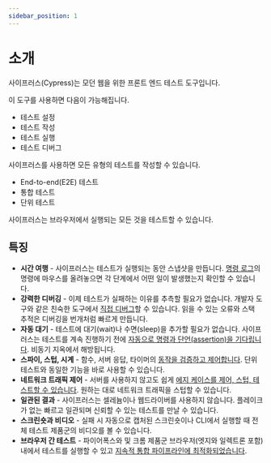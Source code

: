 ```yaml
---
sidebar_position: 1
---
```


# 소개

사이프러스(Cypress)는 모던 웹을 위한 프론트 엔드 테스트 도구입니다.

이 도구를 사용하면 다음이 가능해집니다.

- 테스트 설정
- 테스트 작성
- 테스트 실행
- 테스트 디버그

사이프러스를 사용하면 모든 유형의 테스트를 작성할 수 있습니다.

- End-to-end(E2E) 테스트
- 통합 테스트
- 단위 테스트

사이프러스는 브라우저에서 실행되는 모든 것을 테스트할 수 있습니다.

## 특징

- **시간 여행** - 사이프러스는 테스트가 실행되는 동안 스냅샷을 만듭니다. [명령 로그](https://docs.cypress.io/guides/core-concepts/cypress-app#Command-Log)의 명령에 마우스를 올려놓으면 각 단계에서 어떤 일이 발생했는지 확인할 수 있습니다.
- **강력한 디버깅** - 이제 테스트가 실패하는 이유를 추측할 필요가 없습니다. 개발자 도구와 같은 친숙한 도구에서 [직접 디버그](https://docs.cypress.io/guides/guides/debugging)할 수 있습니다. 읽을 수 있는 오류와 스택 추적은 디버깅을 번개처럼 빠르게 만듭니다.
- **자동 대기** - 테스트에 대기(wait)나 수면(sleep)을 추가할 필요가 없습니다. 사이프러스는 테스트를 계속 진행하기 전에 [자동으로 명령과 단언(assertion)을 기다립니다](https://docs.cypress.io/guides/core-concepts/introduction-to-cypress#Cypress-is-Not-Like-jQuery). 비동기 지옥에서 해방됩니다.
- **스파이, 스텁, 시계** - 함수, 서버 응답, 타이머의 [동작을 검증하고 제어합니다](https://docs.cypress.io/guides/guides/stubs-spies-and-clocks). 단위 테스트와 동일한 기능을 바로 사용할 수 있습니다.
- **네트워크 트래픽 제어** - 서버를 사용하지 않고도 쉽게 [에지 케이스를 제어, 스텁, 테스트할 수 있습니다](https://docs.cypress.io/guides/guides/network-requests). 원하는 대로 네트워크 트래픽을 스텁할 수 있습니다.
- **일관된 결과** - 사이프러스는 셀레늄이나 웹드라이버를 사용하지 않습니다. 플레이크가 없는 빠르고 일관되며 신뢰할 수 있는 테스트를 만날 수 있습니다.
- **스크린숏과 비디오** - 실패 시 자동으로 캡처된 스크린숏이나 CLI에서 실행할 때 전체 테스트 제품군의 비디오를 볼 수 있습니다.
- **브라우저 간 테스트** - 파이어폭스와 및 크롬 제품군 브라우저(엣지와 일렉트론 포함) 내에서 테스트를 실행할 수 있고 [지속적 통합 파이프라인에 최적화되었습니다](https://docs.cypress.io/guides/guides/cross-browser-testing).
